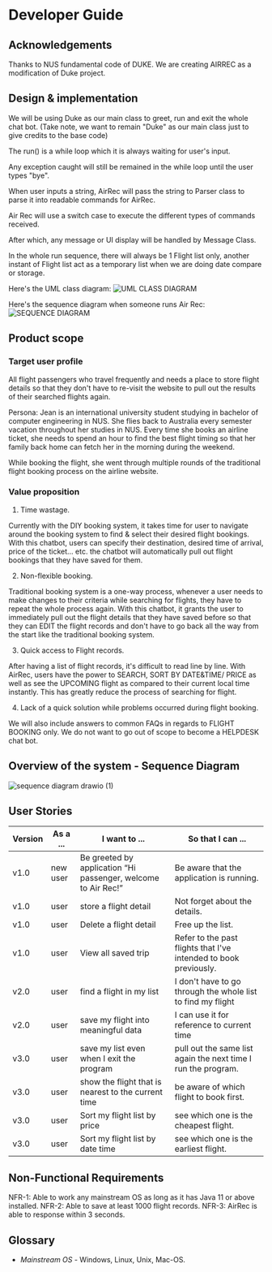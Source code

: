 # Developer Guide

## Acknowledgements

Thanks to NUS fundamental code of DUKE. We are creating AIRREC as a modification of Duke project.

## Design & implementation

We will be using Duke as our main class to greet, run and exit the whole chat bot. (Take note, we want to remain "Duke" as our main class just to give credits to the base code)

The run() is a while loop which it is always waiting for user's input.

Any exception caught will still be remained in the while loop until the user types "bye".

When user inputs a string, AirRec will pass the string to Parser class to parse it into readable commands for AirRec.

Air Rec will use a switch case to execute the different types of commands received.

After which, any message or UI display will be handled by Message Class.

In the whole run sequence, there will always be 1 Flight list only, another instant of Flight list act as a temporary list when we are doing date compare or storage.

Here's the UML class diagram:
![UML CLASS DIAGRAM](https://github.com/AY2122S1-TIC4001-F18-5/tp/blob/master/Diagrams/Overall%20Class%20Diagram.jpg?raw=true)

Here's the sequence diagram when someone runs Air Rec:
![SEQUENCE DIAGRAM](https://github.com/AY2122S1-TIC4001-F18-5/tp/blob/master/Diagrams/Overall%20Sequence%20Diagram%20with%20Duke_run.png?raw=true)

## Product scope
### Target user profile

All flight passengers who travel frequently and needs a place to store flight details so that they don't have to re-visit the website to pull out the results of their searched flights again.

Persona:
Jean is an international university student studying in bachelor of computer engineering in NUS. She flies back to Australia every semester vacation throughout her studies in NUS. Every time she books an airline ticket, she needs to spend an hour to find the best flight timing so that her family back home can fetch her in the morning during the weekend.

While booking the flight, she went through multiple rounds of the traditional flight booking process on the airline website.

### Value proposition

1. Time wastage.

Currently with the DIY booking system, it takes time for user to navigate around the booking system to find & select their desired flight bookings. With this chatbot, users can specify their destination, desired time of arrival, price of the ticket... etc. the chatbot will automatically pull out flight bookings that they have saved for them.



2. Non-flexible booking.

Traditional booking system is a one-way process, whenever a user needs to make changes to their criteria while searching for flights, they have to repeat the whole process again. With this chatbot, it grants the user to immediately pull out the flight details that they have saved before so that they can EDIT the flight records and don't have to go back all the way from the start like the traditional booking system. 



3. Quick access to Flight records.

After having a list of flight records, it's difficult to read line by line. With AirRec, users have the power to SEARCH, SORT BY DATE&TIME/ PRICE as well as see the UPCOMING flight as compared to their current local time instantly. This has greatly reduce the process of searching for flight.



4. Lack of a quick solution while problems occurred during flight booking.

We will also include answers to common FAQs in regards to FLIGHT BOOKING only. We do not want to go out of scope to become a HELPDESK chat bot.

## Overview of the system - Sequence Diagram
![sequence diagram drawio (1)](https://user-images.githubusercontent.com/54314980/140071853-ff64cdd3-3445-4f71-b2bd-4e96229589f9.png)

## User Stories

|Version| As a ... | I want to ... | So that I can ...|
|--------|----------|---------------|------------------|
|v1.0|new user|Be greeted by application “Hi passenger, welcome to Air Rec!” |Be aware that the application is running.|
|v1.0|user|store a flight detail  |Not forget about the details.|
|v1.0|user|Delete a flight detail  |Free up the list.|
|v1.0|user|View all saved trip   | Refer to the past flights that I've intended to book previously.|
|v2.0|user|find a flight in my list|I don't have to go through the whole list to find my flight|
|v2.0|user|save my flight into meaningful data| I can use it for reference to current time|
|v3.0|user|save my list even when I exit the program| pull out the same list again the next time I run the program.|
|v3.0|user|show the flight that is nearest to the current time| be aware of which flight to book first.|
|v3.0|user|Sort my flight list by price| see which one is the cheapest flight.|
|v3.0|user|Sort my flight list by date time| see which one is the earliest flight.|

## Non-Functional Requirements

NFR-1: Able to work any mainstream OS as long as it has Java 11 or above installed.
NFR-2: Able to save at least 1000 flight records.
NFR-3: AirRec is able to response within 3 seconds.

## Glossary

* *Mainstream OS* - Windows, Linux, Unix, Mac-OS.

